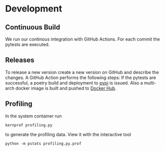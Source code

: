 # Development

## Continuous Build

We run our continous integration with GitHub Actions.
For each commit the pytests are executed.

## Releases

To release a new version create a new version on GitHub and describe the changes.
A GitHub Action performs the following steps:
If the pytests are successful, a poetry build and deployment to [pypi](https://pypi.org/project/rosys/) is issued.
Also a multi-arch docker image is built and pushed to [Docker Hub](https://hub.docker.com/r/zauberzeug/rosys).

## Profiling

In the system container run

    kernprof profiling.py

to generate the profiling data.
View it with the interactive tool

    python -m pstats profiling.py.prof
